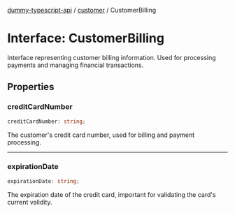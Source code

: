 [dummy-typescript-api](../../index.md) / [customer](../index.md) / CustomerBilling

# Interface: CustomerBilling

Interface representing customer billing information.
Used for processing payments and managing financial transactions.

## Properties

### creditCardNumber

```ts
creditCardNumber: string;
```

The customer's credit card number, used for billing and payment processing.

***

### expirationDate

```ts
expirationDate: string;
```

The expiration date of the credit card, important for validating the card's current validity.
